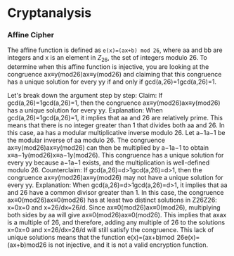 # Cryptanalysis
### Affine Cipher
The affine function is defined as ```e(x)=(ax+b) mod 26```, where aa and bb are integers and x is an element in $Z_26$​, the set of integers modulo 26.
To determine when this affine function is injective, you are looking at the congruence ax≡y(mod26)ax≡y(mod26) and claiming that this congruence has a unique solution for every yy if and only if gcd(a,26)=1gcd(a,26)=1.

Let's break down the argument step by step:
  Claim: If gcd(a,26)=1gcd(a,26)=1, then the congruence ax≡y(mod26)ax≡y(mod26) has a unique solution for every yy.
          Explanation: When gcd(a,26)=1gcd(a,26)=1, it implies that aa and 26 are relatively prime. This means that there is no integer greater than 1 that divides both aa and 26. In this case, aa has a modular multiplicative inverse modulo 26. Let a−1a−1 be the modular inverse of aa modulo 26. The congruence ax≡y(mod26)ax≡y(mod26) can then be multiplied by a−1a−1 to obtain x≡a−1y(mod26)x≡a−1y(mod26). This congruence has a unique solution for every yy because a−1a−1 exists, and the multiplication is well-defined modulo 26.
  Counterclaim: If gcd(a,26)=d>1gcd(a,26)=d>1, then the congruence ax≡y(mod26)ax≡y(mod26) may not have a unique solution for every yy.
        Explanation: When gcd(a,26)=d>1gcd(a,26)=d>1, it implies that aa and 26 have a common divisor greater than 1. In this case, the congruence ax≡0(mod26)ax≡0(mod26) has at least two distinct solutions in Z26Z26​: x=0x=0 and x=26/dx=26/d. Since ax≡0(mod26)ax≡0(mod26), multiplying both sides by aa will give ax≡0(mod26)ax≡0(mod26). This implies that axax is a multiple of 26, and therefore, adding any multiple of 26 to the solutions x=0x=0 and x=26/dx=26/d will still satisfy the congruence. This lack of unique solutions means that the function e(x)=(ax+b)mod  26e(x)=(ax+b)mod26 is not injective, and it is not a valid encryption function.
